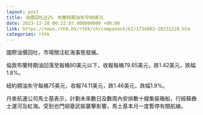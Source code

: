 ```yaml
---
layout: post
title: 油價回吐近2%　布蘭特期油失守80美元
date: 2023-12-28 06:22:07.000000000 +08:00
link: https://news.rthk.hk/rthk/ch/component/k2/1734003-20231228.htm
categories: rthk
---
```


國際油價回吐，市場關注紅海事態發展。

倫敦布蘭特期油回落至每桶80美元以下，收報每桶79.65美元，跌1.42美元，跌幅1.8%。

紐約期油失守每桶75美元，收報74.11美元，跌1.46美元，跌幅1.9%。

丹麥航運公司馬士基表示，計劃未來數日及數周內安排數十艘集裝箱船，行經蘇彝士運河及紅海。受到也門胡塞武裝襲擊影響，馬士基本月一度暫停有關航線。
